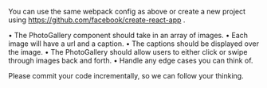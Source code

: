 
You can use the same webpack config as above or create a new project using
https://github.com/facebook/create-react-app .

• The PhotoGallery component should take in an array of images.
• Each image will have a url and a caption.
• The captions should be displayed over the image.
• The PhotoGallery should allow users to either click or swipe through images back and
forth.
• Handle any edge cases you can think of.

Please commit your code incrementally, so we can follow your thinking.
